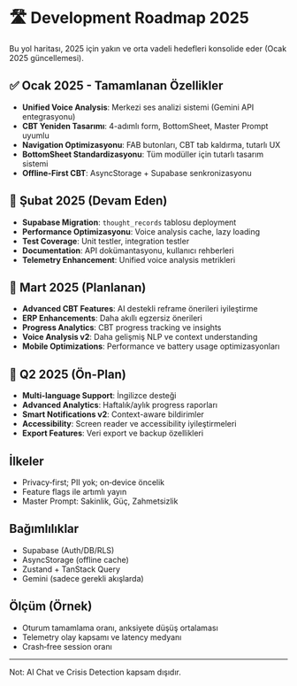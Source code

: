 # 🛣️ Development Roadmap 2025

Bu yol haritası, 2025 için yakın ve orta vadeli hedefleri konsolide eder (Ocak 2025 güncellemesi).

## ✅ Ocak 2025 - Tamamlanan Özellikler
- **Unified Voice Analysis**: Merkezi ses analizi sistemi (Gemini API entegrasyonu)
- **CBT Yeniden Tasarımı**: 4-adımlı form, BottomSheet, Master Prompt uyumlu
- **Navigation Optimizasyonu**: FAB butonları, CBT tab kaldırma, tutarlı UX
- **BottomSheet Standardizasyonu**: Tüm modüller için tutarlı tasarım sistemi
- **Offline-First CBT**: AsyncStorage + Supabase senkronizasyonu

## 🚧 Şubat 2025 (Devam Eden)
- **Supabase Migration**: `thought_records` tablosu deployment
- **Performance Optimizasyonu**: Voice analysis cache, lazy loading
- **Test Coverage**: Unit testler, integration testler
- **Documentation**: API dokümantasyonu, kullanıcı rehberleri
- **Telemetry Enhancement**: Unified voice analysis metrikleri

## 🎯 Mart 2025 (Planlanan)
- **Advanced CBT Features**: AI destekli reframe önerileri iyileştirme
- **ERP Enhancements**: Daha akıllı egzersiz önerileri
- **Progress Analytics**: CBT progress tracking ve insights
- **Voice Analysis v2**: Daha gelişmiş NLP ve context understanding
- **Mobile Optimizations**: Performance ve battery usage optimizasyonları

## 🔮 Q2 2025 (Ön-Plan)
- **Multi-language Support**: İngilizce desteği
- **Advanced Analytics**: Haftalık/aylık progress raporları
- **Smart Notifications v2**: Context-aware bildirimler
- **Accessibility**: Screen reader ve accessibility iyileştirmeleri
- **Export Features**: Veri export ve backup özellikleri

## İlkeler
- Privacy‑first; PII yok; on‑device öncelik
- Feature flags ile artımlı yayın
- Master Prompt: Sakinlik, Güç, Zahmetsizlik

## Bağımlılıklar
- Supabase (Auth/DB/RLS)
- AsyncStorage (offline cache)
- Zustand + TanStack Query
- Gemini (sadece gerekli akışlarda)

## Ölçüm (Örnek)
- Oturum tamamlama oranı, anksiyete düşüş ortalaması
- Telemetry olay kapsamı ve latency medyanı
- Crash‑free session oranı

---
Not: AI Chat ve Crisis Detection kapsam dışıdır.
